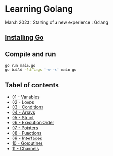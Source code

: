 # Learning Golang

March 2023 : Starting of a new experience : Golang

## [Installing Go](https://go.dev/doc/install)

## Compile and run


```bash
go run main.go
go build -ldflags "-w -s" main.go

```
## Tabel of contents

- [01 - Variables](/01%20-%20variables/)
- [02 - Loops](/02%20-%20Loops/)
- [03 - Conditions](/03%20-%20Conditions/)
- [04 - Arrays](/04%20-%20Array/)
- [05 - Struct](/05%20-%20Struct/)
- [06 - Execution Order](/06%20-%20Execution/)
- [07 - Pointers](/07%20-%20Pointers/)
- [08 - Functions](/08%20-%20Functions/)
- [09 - Interfaces](/09%20-%20Interfaces/)
- [10 - Goroutines](/10%20-%20Goroutines/)
- [11 - Channels](/11%20-%20Channels/)